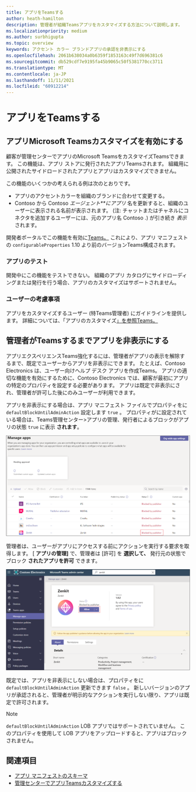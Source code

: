 ```yaml
---
title: アプリをTeamsする
author: heath-hamilton
description: 管理者が組織Teamsアプリをカスタマイズする方法について説明します。
ms.localizationpriority: medium
ms.author: surbhigupta
ms.topic: overview
keywords: アクセント カラー ブランドアプリの承認を非表示にする
ms.openlocfilehash: 2061b638034a0b6359f1853163c49f7d696381c6
ms.sourcegitcommit: db529cdf7e9195fa45b9065c50f5381770cc3711
ms.translationtype: MT
ms.contentlocale: ja-JP
ms.lasthandoff: 11/11/2021
ms.locfileid: "60912214"
---
```

# <a name="customize-your-teams-app"></a>アプリをTeamsする

## <a name="enable-your-microsoft-teams-app-to-be-customized"></a>アプリMicrosoft Teamsカスタマイズを有効にする

顧客が管理センターでアプリのMicrosoft TeamsをカスタマイズTeamsできます。 この機能は、アプリ ストアに発行されたアプリTeamsされます。 組織用に公開されたサイドロードされたアプリとアプリはカスタマイズできません。

この機能のいくつかの考えられる例は次のとおりです。

* アプリのアクセントカラーを組織のブランドに合わせて変更する。
* Contoso から Contoso *エージェント**にアプリ* 名を更新すると、組織のユーザーに表示される名前が表示されます。 (注: チャットまたはチャネルにコネクタを追加するユーザーには、元のアプリ名 Contoso .) が引き続き *表示* されます。

開発者ポータルでこの機能を有効に[Teams。](https://dev.teams.microsoft.com/home) これにより、アプリ マニフェストの `configurableProperties` 1.10 より前のバージョンTeams構成されます。

### <a name="test-your-app"></a>アプリのテスト

開発中にこの機能をテストできない。 組織のアプリ カタログにサイドローディングまたは発行を行う場合、アプリのカスタマイズはサポートされません。

### <a name="user-considerations"></a>ユーザーの考慮事項

アプリをカスタマイズするユーザー (特Teams管理者) にガイドラインを提供します。 詳細については、「アプリのカスタマイズ[」を参照Teams。](/MicrosoftTeams/customize-apps)

## <a name="hide-teams-app-until-admin-approves"></a>管理者がTeamsするまでアプリを非表示にする

アプリエクスペリエンスTeams強化するには、管理者がアプリの表示を解除するまで、既定でユーザーからアプリを非表示にできます。 たとえば、Contoso Electronics は、ユーザー向けヘルプ デスク アプリを作成Teams。 アプリの適切な機能を有効にするために、Contoso Electronics では、顧客が最初にアプリの特定のプロパティを設定する必要があります。 アプリは既定で非表示にされ、管理者が許可した後にのみユーザーが利用できます。

アプリを非表示にする場合は、アプリ マニフェスト ファイルでプロパティをに `defaultBlockUntilAdminAction` 設定します `true` 。 プロパティがに設定されている場合は、Teams管理センター>アプリの管理、発行者によるブロックがアプリの状態 `true` に表示 **されます**。

![発行元によってブロックされたアプリを管理する](../../assets/images/apps-in-meetings/manageappsblockedapps.png)

管理者は、ユーザーがアプリにアクセスする前にアクションを実行する要求を取得します。 [ **アプリの管理]** で、管理者は [許可] を **選択して、** 発行元の状態でブロック **されたアプリを許可** できます。

![アプリを管理する](../../assets/images/apps-in-meetings/manageapp.png)

既定では、アプリを非表示にしない場合は、プロパティをに `defaultBlockUntilAdminAction` 更新できます `false` 。 新しいバージョンのアプリが承認されると、管理者が明示的なアクションを実行しない限り、アプリは既定で許可されます。

> [!NOTE]
> `defaultBlockUntilAdminAction` LOB アプリではサポートされていません。 このプロパティを使用して LOB アプリをアップロードすると、アプリはブロックされません。

## <a name="see-also"></a>関連項目

* [アプリ マニフェストのスキーマ](/MicrosoftTeams/manifest-schema)
* [管理センターでアプリTeamsカスタマイズする](/MicrosoftTeams/customize-apps)

